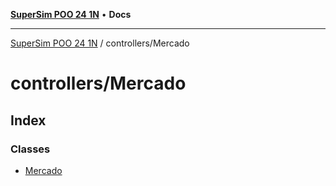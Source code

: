 [**SuperSim POO 24 1N**](../../README.md) • **Docs**

***

[SuperSim POO 24 1N](../../modules.md) / controllers/Mercado

# controllers/Mercado

## Index

### Classes

- [Mercado](classes/Mercado.md)

